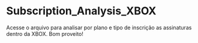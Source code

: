 # Subscription_Analysis_XBOX

Acesse o arquivo para analisar por plano e tipo de inscrição as assinaturas dentro da XBOX.
Bom proveito!
